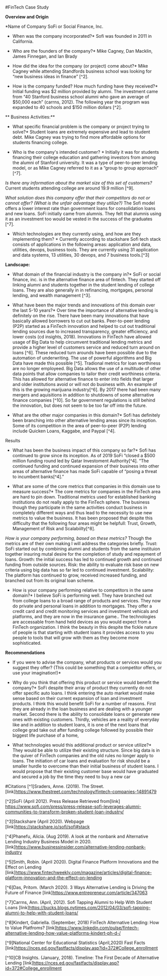 #FinTech Case Study

**Overview and Origin**

*Name of Company
SoFi or Social Finance, Inc.

* When was the company incorporated?*
Sofi was founded in 2011 in California.

* Who are the founders of the company?*
Mike Cagney, Dan Macklin, James Finnegan, and Ian Brady

* How did the idea for the company (or project) come about?*
Mike Cagney while attending Standfords business school was looking for “new business ideas in finance” [^2].

* How is the company funded? How much funding have they received?*  	Initial funding was $2 million provided by alumni. The investment came from “40 Stanford business school alumni who gave an average of $50,000 each” (carrns, 2012). The following year the program was expanded to 40 schools and $150 million dollars [^2].

** Business Activities:**

* What specific financial problem is the company or project trying to solve?*
Student loans are extremely expensive and lead to student debt. Mike Cagney was trying to find more affordable options for students financing college.

* Who is the company's intended customer?  *
Initially it was for students financing their college education and gathering investors from among the alumni of Stanford university. It was a type of peer-to-peer lending model, or as Mike Cagney referred to it as a “group to group approach” [^7].

*Is there any information about the market size of this set of customers?*
Current students attending college are around 19.9 million [^9].

*What solution does this company offer that their competitors do not or cannot offer? (What is the unfair advantage they utilize?)* 
The Sofi model offers a lower interest rate than government loans for consolidation loans and new loans.  SoFi initially came from alumnis. They felt that alumnis using it as an investment too would be vested in the success of the graduates [^7].

* Which technologies are they currently using, and how are they implementing them? * 
Currently according to stackshare Sofi tech stack consists of applications in the following areas:  application and data, utilities, devops, business tools. They are currently using 31 application and data systems, 13 utilities, 30 devops, and 7 business tools.[^3]  

**Landscape:**

* What domain of the financial industry is the company in?*
	SoFi or social finance, inc. is in the alternative finance area of fintech. They started off linking alumni and students together in the student lending of college loans.  They are also generally in in refinancing, mortgages, personal lending, and wealth management [^3].


* What have been the major trends and innovations of this domain over the last 5-10 years?*
Over time the importance of alternative lending is definitely on the rise. There have been many innovations that have basically allowed borrowers to cut out banks.  Peer-to-peer lending (P2P) started as a FinTech innovation  and helped to cut out traditional lending sources due to increased transparency, greater efficiency, and lower costs (cd insights, 2018). Innovations in FinTech have allowed usage of Big Data to help circumvent traditional lending metrics and provide a higher level of customers service and reduced turn around on loans [^6]. These reduced turn arounds have been possible due to the automation of underwriting.  The use of powerful algorithms and Big Data have made this possible [^5]. Tradional metrics for loan worthiness are no longer employeed. Big Data allows the use of a multitude of other data points that allow companies to tailor their credit worthiness criteria. This has allowed for alternative finance to enter into fields that larger and older institutions avoid or will not do business with.  An example of this is the growing marijuana industry[^6].
By 2017 there had been many mergers and aquisitions in addition to shutdowns of some alternative finance companies [^10].
So far government regulations is still behind the innovation, but does not seem to be too far off into the future.


* What are the other major companies in this domain?*
Sofi has definitely been branching into other alternative lending areas since its inception. Some of its competition in the area of peer-to-peer (P2P) lending include Quicken Loans, Kaggabe, and Paypal [^4].   


Results

* What has been the business impact of this company so far?*
Sofi has continued to grow since its inception.  As of 2019 SoFi “closed a $500 million funding round led by Qatar Investoment Authority[^4]. “The continued funding and continued expansion of their business into other areas of alternative finance has made SoFi capable of “posing a threat to incumbent banks[^4].”

* What are some of the core metrics that companies in this domain use to measure success?* 
The core metrics for companies in the FinTech area are hard to pin down.  Traditional metrics used for established banking institutions do not really apply to the FinTech sphere.  The business though they participate in the same activities conduct business in completely different ways and thus lead to the necessity to use new metrics to value the business.  It has been proposed that despite this difficulty that the following four areas might be helpfull:  Trust, Growth, Management of Risk and Scalabiilty[^8].

*How is your company performing, based on these metrics?*
Though the metrics are of their own making I will address the  categories briefly.  Trust:  SoFi started out by combining alumni and students from the same instituion together insuring mutal desire for the completion of study and repayment of loans.  Growth:  the initial success has led to continued growth and continued funding from outside sources.  Risk: the ability to evaluate risk base on new criteria using big data has so far led to continued investment.
Scalability:  The platform has continued to grow, received increased funding, and branched out from its original loan scheme. 

* How is your company performing relative to competitors in the same domain?*
I believe SoFi is performing well.  They have branched out from college loans to a broad range of products and services.  They now do private and personal loans in addition to mortgages.  They offer a credit card and credit monitoring services and investment vehicals and platforms, and they are now in the insurance game..  The technologies are accessable from hand held devices as you would expect from a FinTech organization.  I think the beauty in this despite the fickle nature of people is that starting with student loans it provides access to you people to tools that will grow with them as they become more sophisticated.  

**Recommendations**

* If you were to advise the company, what products or services would you suggest they offer? (This could be something that a competitor offers, or use your imagination!)*

* Why do you think that offering this product or service would benefit the company?*
SoFi despite their array of product they currently do not offer specific  auto loans.  I think entering the auto market would make sense based on their current expansion of loan and investment products.  I think this would benefit SoFi for a number of reasons.  First they are already in the loan business and are dealing with a younger market.  Second there is the ability to consolidate loans or generate new ones with existing customers. Thirdly, vehicles are a reality of everyday like and in addition to student loans, it is one of the next loans that college grad take out after funding college followed by possible their biggest life purchase of a home,  

* What technologies would this additional product or service utilize?*
They would be able to utilize their existing structure.  Since big data is in the quiver of FinTech companies and the old rules no longer apply to loans.  The initiation of car loans and evaluation for risk should be a smaller hurdle to overcome than their initial business of student loans. I would propose that their existing customer base would have graduated and secured a job by the time they need to buy a new car
 

#Citations
[^1]Sraders, Anne.
(2019).
The Street.
[link]https://www.thestreet.com/technology/fintech-companies-14891479

[^2]SoFi
(April 2012).
Press Release
Retrieved from[link] https://www.sofi.com/press/press-release-sofi-leverages-alumni-communities-to-transform-broken-student-loan-industry/

[^3]Stackshare
(April 2020).
Webpage
[link]https://stackshare.io/sofi/sofi#stack



[^4]Phanefu, Alicia.
(Aug 2019).
A look at the nonbank and Alternative Lending Industry Business Model in 2020.
[link]https://www.businessinsider.com/alternative-lending-nonbank-industry


[^5]Smith, Robin.
(April 2020).
Digital Finance Platform Innovations and the Effect on Lending
[link]https://www.fintechweekly.com/magazine/articles/digital-finance-platform-innovation-and-the-effect-on-lending

[^6]Das, Pritom.
(March 2020).
3 Ways Alternative Lending is Driving the Future of Finance
[link]https://www.entrepreneur.com/article/347063

[^7]Carrns, Ann.
(April, 2012).
Sofi Tapping Alumni to Help With Student Loans
[link]https://bucks.blogs.nytimes.com/2012/04/03/sofi-tapping-alumni-to-help-with-student-loans/


[^8]Kindert, Gabriella.
(September, 2018)
FinTech Alternative Lending: How to Value Platfroms?
[link]https://www.linkedin.com/pulse/fintech-alternative-lending-how-value-platforms-kindert-ph-d-/

[^9]National Center for Educational Statistics
(April,2020)
Fast Facts
[link]https://nces.ed.gov/fastfacts/display.asp?id=372#College_enrollment

[^10]CB Insights.
(January, 2018).
Timeline: The First Decade of Alternative Lending
[link]https://nces.ed.gov/fastfacts/display.asp?id=372#College_enrollment
